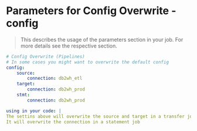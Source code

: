 <!-- markdownlint-disable MD033 -->
# Parameters for Config Overwrite -config

> This describes the usage of the parameters section in your job. For more details see the respective section.

```yaml
# Config Overwrite (Pipelines)
# In some cases you might want to overwrite the default config
config:
    source:
        connection: db2wh_etl
    target:
        connection: db2wh_prod
    stmt:
        connection: db2wh_prod

using in your code: |
The settins above will overwrite the source and target in a transfer job
It will overwrite the connection in a statement job
```
